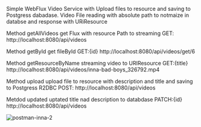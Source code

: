 Simple WebFlux Video Service with Upload files to resource and saving to Postgress dabadase.
Video File reading with absolute path to notmaize in databse and response with URiResource

Method getAllVideos get Flux<VideoFileDTO> with resource Path to streaming GET: http://localhost:8080/api/videos

Method getById get fileById GET:{id} http://localhost:8080/api/videos/get/6

Method getResourceByName streaming video to URIResource GET:{title} http://localhost:8080/api/videos/inna-bad-boys_326792.mp4

Method upload upload file to resource with description and title and saving to Postgress R2DBC POST: http://localhost:8080/api/videos

Metdod updated uptated title nad description to databdase PATCH:{id} http://localhost:8080/api/videos


![postman-inna-2](https://github.com/SaintAmbrozii/VideoService/assets/125075635/46120fd1-6d30-451a-98ca-66f11fe38b13)

